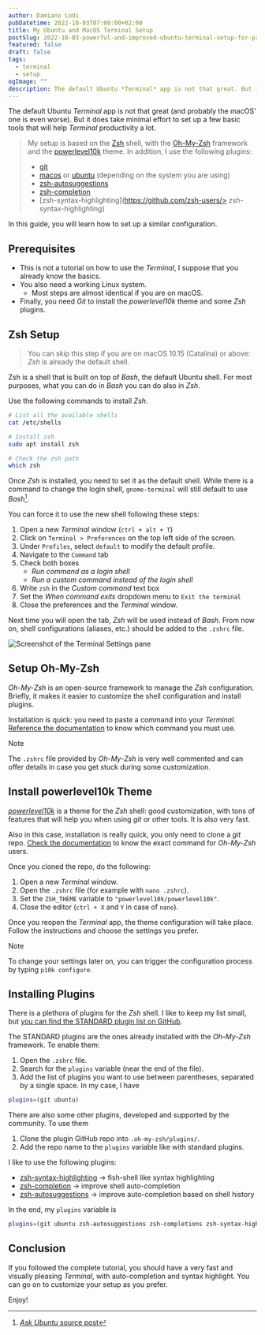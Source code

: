 ```yaml
---
author: Damiano Lodi
pubDatetime: 2022-10-03T07:00:00+02:00
title: My Ubuntu and MacOS Terminal Setup
postSlug: 2022-10-03-powerful-and-improved-ubuntu-terminal-setup-for-productive-people
featured: false
draft: false
tags:
  - terminal
  - setup
ogImage: ""
description: The default Ubuntu *Terminal* app is not that great. But it does take minimal effort to set up a few basic tools that will help shell productivity a lot.
---
```


The default Ubuntu _Terminal_ app is not that great (and probably the macOS' one is even worse). But it does take minimal effort to set up a few basic tools that will help _Terminal_ productivity a lot.

> My setup is based on the [Zsh](https://www.zsh.org/) shell, with the [Oh-My-Zsh](https://ohmyz.sh/) framework and the [powerlevel10k](https://github.com/romkatv/powerlevel10k) theme. In addition, I use the following plugins:
>
> - [git](https://github.com/ohmyzsh/ohmyzsh/tree/master/plugins/git)
> - [macos](https://github.com/ohmyzsh/ohmyzsh/tree/master/plugins/macos) or [ubuntu](https://github.com/ohmyzsh/ohmyzsh/tree/master/plugins/ubuntu) (depending on the system you are using)
> - [zsh-autosuggestions](https://github.com/zsh-users/zsh-autosuggestions)
> - [zsh-completion](https://github.com/zsh-users/zsh-completions)
> - [zsh-syntax-highlighting](https://github.com/zsh-users/> zsh-syntax-highlighting)

In this guide, you will learn how to set up a similar configuration.

## Prerequisites

- This is not a tutorial on how to use the _Terminal_, I suppose that you already know the basics.
- You also need a working Linux system.
  - Most steps are almost identical if you are on macOS.
- Finally, you need _Git_ to install the _powerlevel10k_ theme and some _Zsh_ plugins.

## Zsh Setup

> You can skip this step if you are on macOS 10.15 (Catalina) or above: _Zsh_ is already the default shell.

Zsh is a shell that is built on top of _Bash_, the default Ubuntu shell. For most purposes, what you can do in _Bash_ you can do also in _Zsh_.

Use the following commands to install _Zsh_.

```bash
# List all the available shells
cat /etc/shells

# Install zsh
sudo apt install zsh

# Check the zsh path
which zsh
```

Once _Zsh_ is installed, you need to set it as the default shell. While there is a command to change the login shell, `gnome-terminal` will still default to use _Bash_[^1].

You can force it to use the new shell following these steps:

1. Open a new _Terminal_ window (`ctrl + alt + T`)
2. Click on `Terminal > Preferences` on the top left side of the screen.
3. Under `Profiles`, select `default` to modify the default profile.
4. Navigate to the `Command` tab
5. Check both boxes
   - _Run command as a login shell_
   - _Run a custom command instead of the login shell_
6. Write `zsh` in the _Custom command_ text box
7. Set the _When command exits_ dropdown menu to `Exit the terminal`
8. Close the preferences and the _Terminal_ window.

Next time you will open the tab, _Zsh_ will be used instead of _Bash_. From now on, shell configurations (aliases, etc.) should be added to the `.zshrc` file.

![Screenshot of the *Terminal* Settings pane](/assets/images/terminal-settings.png)

## Setup Oh-My-Zsh

_Oh-My-Zsh_ is an open-source framework to manage the _Zsh_ configuration. Briefly, it makes it easier to customize the shell configuration and install plugins.

Installation is quick: you need to paste a command into your _Terminal_. [Reference the documentation](https://ohmyz.sh/#install) to know which command you must use.

> [!note]
> The `.zshrc` file provided by _Oh-My-Zsh_ is very well commented and can offer details in case you get stuck during some customization.

## Install powerlevel10k Theme

_[powerlevel10k](https://github.com/romkatv/powerlevel10k)_ is a theme for the _Zsh_ shell: good customization, with tons of features that will help you when using _git_ or other tools. It is also very fast.

Also in this case, installation is really quick, you only need to clone a _git_ repo. [Check the documentation](https://github.com/romkatv/powerlevel10k#oh-my-zsh) to know the exact command for _Oh-My-Zsh_ users.

Once you cloned the repo, do the following:

1. Open a new _Terminal_ window.
2. Open the `.zshrc` file (for example with `nano .zshrc`).
3. Set the `ZSH_THEME` variable to `"powerlevel10k/powerlevel10k"`.
4. Close the editor (`ctrl + X` and `Y` in case of `nano`).

Once you reopen the _Terminal_ app, the theme configuration will take place. Follow the instructions and choose the settings you prefer.

> [!note]
> To change your settings later on, you can trigger the configuration process by typing `p10k configure`.

## Installing Plugins

There is a plethora of plugins for the _Zsh_ shell. I like to keep my list small, but [you can find the STANDARD plugin list on GitHub](https://github.com/ohmyzsh/ohmyzsh/tree/master/plugins).

The STANDARD plugins are the ones already installed with the _Oh-My-Zsh_ framework. To enable them:

1. Open the `.zshrc` file.
2. Search for the `plugins` variable (near the end of the file).
3. Add the list of plugins you want to use between parentheses, separated by a single space. In my case, I have

```bash
plugins=(git ubuntu)
```

There are also some other plugins, developed and supported by the community. To use them

1. Clone the plugin GitHub repo into `.oh-my-zsh/plugins/`.
2. Add the repo name to the `plugins` variable like with standard plugins.

I like to use the following plugins:

- [zsh-syntax-highlighting](https://github.com/zsh-users/zsh-syntax-highlighting) &rarr; fish-shell like syntax highlighting
- [zsh-completion](https://github.com/zsh-users/zsh-completions) &rarr; improve shell auto-completion
- [zsh-autosuggestions](https://github.com/zsh-users/zsh-autosuggestions) &rarr; improve auto-completion based on shell history

In the end, my `plugins` variable is

```bash
plugins=(git ubuntu zsh-autosuggestions zsh-completions zsh-syntax-highlighting)
```

## Conclusion

If you followed the complete tutorial, you should have a very fast and visually pleasing _Terminal_, with auto-completion and syntax highlight. You can go on to customize your setup as you prefer.

Enjoy!

[^1]: [_Ask Ubuntu_ source post](https://askubuntu.com/questions/342299/zsh-is-not-launched-while-opening-a-new-terminal-with-gnome-terminal)
